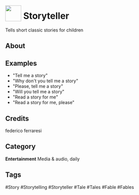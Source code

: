 # <img src="https://raw.githack.com/FortAwesome/Font-Awesome/master/svgs/solid/book-reader.svg" card_color="#22A7F0" width="50" height="50" style="vertical-align:bottom"/> Storyteller
Tells short classic stories for children

## About


## Examples
* "Tell me a story"
* "Why don't you tell me a story"
* "Please, tell me a story"
* "Will you tell me a story"
* "Read a story for me"
* "Read a story for me, please"

## Credits
federico ferraresi

## Category
**Entertainment**
Media & audio, daily

## Tags
#Story
#Storytelling
#Storyteller
#Tale
#Tales
#Fable
#Fables


